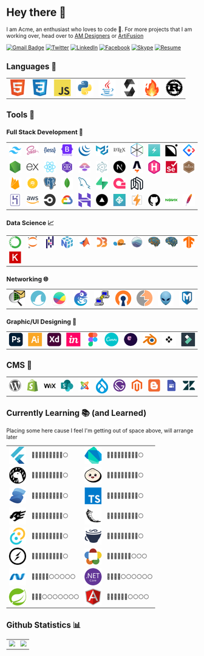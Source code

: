 # Hey there 👋

I am Acme, an enthusiast who loves to code 🙂. For more projects that I am working over, head over to [AM Designers](https://github.com/AM-Designers) or [ArtiFusion](https://github.com/Artifusion/)

[![Gmail Badge](https://img.shields.io/badge/-Email-0A66C2?style=for-the-badge&logo=Mail.Ru&logoColor=ffffff)](mailto:makki.query@outlook.com)
[![Twitter](https://img.shields.io/badge/twitter-0A66C2.svg?style=for-the-badge&logo=twitter&logoColor=ffffff)](https://twitter.com/acme_gamers)
[![LinkedIn](https://img.shields.io/badge/linkedin-0A66C2.svg?style=for-the-badge&logo=linkedin&logoColor=ffffff)](https://www.linkedin.com/in/acme-gamers/)
[![Facebook](https://img.shields.io/badge/facebook-0A66C2.svg?style=for-the-badge&logo=facebook&logoColor=ffffff)](https://www.facebook.com/acmegamers/)
[![Skype](https://img.shields.io/badge/skype-0A66C2.svg?style=for-the-badge&logo=skype&logoColor=ffffff)](https://join.skype.com/invite/MG9hK7OkRNzS)
[![Resume](https://img.shields.io/badge/Resume-0A66C2.svg?style=for-the-badge&logo=Academia&logoColor=ffffff)](https://raw.githubusercontent.com/AcmeGamers/Projects/master/Resume.pdf)

## Languages 🌆

<table>
  <tr>
    <td>
      <!-- HTML -->
      <img width="45" src='https://raw.githubusercontent.com/devicons/devicon/master/icons/html5/html5-original.svg' alt='HTML5' title='HTML5'>
    </td>
    <td>
      <!-- CSS -->
      <img width="45" src='https://raw.githubusercontent.com/devicons/devicon/master/icons/css3/css3-original.svg' alt='CSS' title='CSS'>
    </td>
    <td>
      <!-- JavaScript -->
     <img width='45px' src='https://raw.githubusercontent.com/devicons/devicon/master/icons/javascript/javascript-original.svg' alt='JavaScript' title='JavaScript'>
    </td>
    <td>
      <!-- Python -->
      <img width='45px' src='https://raw.githubusercontent.com/devicons/devicon/master/icons/python/python-original.svg' alt='Python' title='Python'>
    </td>
    <td>
      <!-- Java -->
      <img width='45px' src='https://raw.githubusercontent.com/devicons/devicon/master/icons/java/java-original.svg' alt='Java' title='Java'>
    </td>
    <td>
      <!-- Solidity -->
      <img width='45px' src='https://raw.githubusercontent.com/devicons/devicon/master/icons/solidity/solidity-original.svg' alt='Solidity' title='Solidity'>
    </td>
    <td>
      <!-- Mojo -->
      <img width='45px' src='Assets/mojo.svg' alt='Mojo AI' title='Mojo AI'>
    </td>
    <td>
      <!-- Rust -->
      <img width='45px' src='https://raw.githubusercontent.com/devicons/devicon/master/icons/rust/rust-original.svg' alt='Rust' title='Rust'>
    </td>
  </tr>
</table>

## Tools 🧰

### Full Stack Development 🚀

<table>
  
  <!-- Row 1 -->
  <tr>
    <td>
     <!-- Tailwind CSS -->
      <img width='45px' src='https://raw.githubusercontent.com/devicons/devicon/master/icons/tailwindcss/tailwindcss-original.svg' alt='Tailwind CSS' title='Tailwind CSS'>  
    </td>
    <td>
      <!-- SASS -->
      <img width='45px' src='https://raw.githubusercontent.com/devicons/devicon/master/icons/sass/sass-original.svg' alt='SASS' title='SASS'>
    </td>
    <td>
    <!-- LESS -->
      <img width='45px' src='https://raw.githubusercontent.com/devicons/devicon/master/icons/less/less-plain-wordmark.svg' alt='LESS' title='LESS'>  
    </td>
    <td>
      <!-- Bootstrap -->
      <img width='45px' src='https://raw.githubusercontent.com/devicons/devicon/master/icons/bootstrap/bootstrap-plain-wordmark.svg' alt='Bootstrap' title='Bootstrap'>
    </td>
    <td>
     <!-- JQuery -->
      <img width='45px' src='https://raw.githubusercontent.com/devicons/devicon/master/icons/jquery/jquery-original.svg' alt='jQuery' title='jQuery'>  
    </td>
    <td>
     <!-- Material UI -->
      <img width='45px' src='https://raw.githubusercontent.com/devicons/devicon/master/icons/materialui/materialui-original.svg' alt='Material UI' title='Material UI'>  
    </td>
    <td>
     <!-- LaTeX -->
      <img width='45px' src='https://raw.githubusercontent.com/devicons/devicon/master/icons/latex/latex-original.svg' alt='LaTex' title='LaTex'>  
    </td>
    <td>
     <!-- Fluent UI -->
      <img width='45px' src='Assets/fluent-ui-logo.png' alt='Fluent UI' title='Fluent UI'>  
    </td>
    <td>
     <!-- Charkra UI -->
      <img width='45px' src='Assets/chakra_ui.jpg' alt='Charkra UI' title='Charkra UI'>  
    </td>  
    <td>
     <!-- Atomize Code -->
      <img width='45px' src='Assets/Atomize.svg' alt='Atomize Code' title='Atomize Code'>  
    </td>  
    <td>
     <!-- Ant Design -->
      <img width='45px' src='Assets/Ant Design.svg' alt='Ant Design' title='Ant Design'>  
    </td>  
  </tr>
  
  <!-- Row 2 -->
  <tr>
    <td>
     <!-- Node JS -->
      <img width='45px' src='https://raw.githubusercontent.com/devicons/devicon/master/icons/nodejs/nodejs-original.svg' alt='Node.js' title='Node.js'>  
    </td>
    <!--
    <td>
       ES Lint 
      <img width='45px' src='https://raw.githubusercontent.com/devicons/devicon/master/icons/eslint/eslint-original.svg' alt="ES Lint" title="ES Lint">
    </td>
    -->
    <td>
    <!-- Express -->
      <img width='45px' src='https://raw.githubusercontent.com/devicons/devicon/master/icons/express/express-original.svg' alt='Express' title='Express'>  
    </td>
    <!--
    <td>
     Babel 
      <img width='45px' src='https://raw.githubusercontent.com/devicons/devicon/master/icons/babel/babel-original.svg' alt='Babel' title='Babel'>  
    </td>
    -->
    <td>
      <!-- React -->
      <img width='45px' src='https://raw.githubusercontent.com/devicons/devicon/master/icons/react/react-original.svg' alt='React' title='React'>  
    </td>
    <td>
      <!-- Preact -->
      <img width='45px' src='Assets/preact.png' alt='Preact' title='Preact'>  
    </td>
    <td>
      <!-- Million -->
      <img width='45px' src='Assets/million.svg' alt='Million' title='Million'>  
    </td>
    <td>
      <!-- Electron -->
      <img width='45px' src='https://raw.githubusercontent.com/devicons/devicon/master/icons/electron/electron-original.svg' alt='Electron' title='Electron'>  
    </td>
    <td>
      <!-- Next -->
      <img width='45px' src='https://raw.githubusercontent.com/devicons/devicon/master/icons/nextjs/nextjs-original.svg' alt='Next.js' title='Next.js'>  
    </td>
    <td>
      <!-- Astro -->
     <img width='45px' src='Assets/astro.png' alt='Astro' title='Astro'>  
    </td>
    <td>
      <!-- Hugo -->
     <img width='45px' src='Assets/Hugo.png' alt='Hugo' title='Hugo'>  
    </td>
    <td>
      <!-- Selenium -->
      <img width='45px' src='https://raw.githubusercontent.com/devicons/devicon/master/icons/selenium/selenium-original.svg' alt='Selenium' title='Selenium'>  
    </td>
    <td>
      <!-- Moocha -->
      <img width='45px' src='https://raw.githubusercontent.com/devicons/devicon/master/icons//mocha/mocha-plain.svg' alt='Moocha' title='Moocha'>  
    </td>
  </tr>

  <!-- Row 3 -->
  <tr>
    <td>
      <!-- Firebase -->
      <img width='45px' src='https://raw.githubusercontent.com/devicons/devicon/master/icons/firebase/firebase-plain.svg' alt='Firebase' title='Firebase'>
    </td>
    <td>
      <!-- Firestore -->
      <img width='45px' src='Assets/firestore.png' alt='Firestore' title='Firestore'>
    </td>
    <td>
      <!-- Postgre SQL -->
      <img width='45px' src='Assets/postgre-sql.png' alt='Postgre SQL' title='Postgre SQL'>
    </td>
    <td>
      <!-- MongoDB -->
      <img width='45px' src='https://raw.githubusercontent.com/devicons/devicon/master/icons/mongodb/mongodb-original.svg' alt='MongoDB' title='MongoDB'>
    </td>
    <td>
      <!-- MySQL -->
      <img width='45px' src='https://raw.githubusercontent.com/devicons/devicon/master/icons/mysql/mysql-original.svg' alt='MySQL' title='MySQL'>
    </td>
    <td>
      <!-- Supabase -->
      <img width='45px' src='https://raw.githubusercontent.com/devicons/devicon/master/icons/supabase/supabase-original.svg' alt='Supabase' title='Supabase'>
    </td>
    <td>
      <!-- Appwrite -->
      <img width='45px' src='Assets/appwrite.svg' alt='Appwrite' title='Appwrite'>
    </td>
    <td>
      <!-- NHost -->
      <img width='45px' src='Assets/nhost.svg' alt='NHost' title='NHost'>
    </td>
  </tr>

 <!-- Row 4 -->
  <tr>
    <td>
      <!-- Heroku -->
      <img width='45px' src='https://raw.githubusercontent.com/devicons/devicon/master/icons/heroku/heroku-original.svg' alt='Heroku' title='Heroku'>
    </td> 
    <td>
      <!-- AWS -->
      <img width='45px' src='https://raw.githubusercontent.com/devicons/devicon/master/icons/amazonwebservices/amazonwebservices-original-wordmark.svg' alt='AWS' title='AWS'>
    </td>
    <td>
      <!-- CircleCI -->
      <img width='45px' src='https://raw.githubusercontent.com/devicons/devicon/master/icons/circleci/circleci-plain.svg' alt='CircleCI' title='CircleCI'>
    </td>
    <td>
      <!-- Google Cloud -->
      <img width='45px' src='https://raw.githubusercontent.com/devicons/devicon/master/icons/googlecloud/googlecloud-original.svg' alt='Google Cloud' title='Google Cloud'>  
    </td>
    <td>
      <!-- Hostinger -->
      <img width='45px' src='Assets/Hostinger-logo.svg' alt='Hostinger' title='Hostinger'>  
    </td>
    <td>
      <!-- Vercel -->
      <img width='45px' src='Assets/Vercel.png' alt='Hostinger' title='Hostinger'>  
    </td>
    <td>
      <!-- Netlify -->
      <img width='45px' src='Assets/netlify.jpg' alt='Netlify' title='Netlify'>  
    </td>
    <td>
      <!-- Cloudflare Pages -->
      <img width='45px' src='Assets/cloudflare-pages.png' alt='Cloudflare Pages' title='Cloudflare Pages'>  
    </td>
    <td>
      <!-- Github Pages -->
      <img width='45px' src='Assets/GitHub-Pages.png' alt='Github Pages' title='Github Pages'>  
    </td>
     <td>
      <!-- Nginx -->
      <img width='45px' src='https://raw.githubusercontent.com/devicons/devicon/master/icons/nginx/nginx-original.svg' alt='Nginx' title='Nginx'>  
    </td>
    <td>
      <!-- Apache -->
      <img width='45px' src='https://raw.githubusercontent.com/devicons/devicon/master/icons/apache/apache-original.svg' alt='Apache' title='Apache'>  
    </td>
  </tr>

</table>

### Data Science 📈

<table>
  <tr>
    <td>
      <!-- Anaconda -->
      <img width="45" src='https://raw.githubusercontent.com/devicons/devicon/master/icons/anaconda/anaconda-original.svg' alt='Anaconda' title='Anaconda'>
    </td>
    <td>
      <!-- Jypyter -->
      <img width="45" src='https://raw.githubusercontent.com/devicons/devicon/master/icons/jupyter/jupyter-original.svg' alt='Jypyter' title='Jypyter'>
    </td>
    <td>
      <!-- Pandas -->
     <img width='45px' src='https://raw.githubusercontent.com/devicons/devicon/master/icons/pandas/pandas-original.svg' alt='Pandas' title='Pandas'>  
    </td>
    <td>
      <!-- Numpy -->
     <img width='45px' src='https://raw.githubusercontent.com/devicons/devicon/master/icons/numpy/numpy-original.svg' alt='Numpy' title='Numpy'>  
    </td>
    <td>
      <!-- MATLAB -->
      <img width='45px' src='https://raw.githubusercontent.com/devicons/devicon/master/icons/matlab/matlab-original.svg' alt='MATLAB' title='MATLAB'>
    </td>
    <td>
      <!-- D3 -->
      <img width='45px' src='Assets/D3.png' alt='D3.js' title='D3.js'>
    </td>
    <td>
      <!-- Scikit Learn -->
     <img width='45px' src='Assets/scikit-learn.png' alt='Scikit Learn' title='Scikit Learn'>  
    </td>
    <td>
      <!-- Seaborn -->
     <img width='45px' src='Assets/Seaborn.svg' alt='Seaborn' title='Seaborn'>  
     <td>
      <!-- NiLearn -->
      <img width="45" src='Assets/NiLearn.png' alt='NiLearn' title='NiLearn'>
    </td>
    <td>
      <!-- Nibabel -->
      <img width="45" src='Assets/NiBabel.svg' alt='NiBabel' title='NiBabel'>
    </td>
    <td>
      <!-- Tensorflow -->
      <img width="45" src='https://raw.githubusercontent.com/devicons/devicon/master/icons/tensorflow/tensorflow-original.svg' alt='Tensorflow' title='Tensorflow'>
    </td>
  </tr>
  <tr>
    <td>
      <!-- Keras -->
      <img width="45" src='Assets/Keras.png' alt='Keras' title='Keras'>
    </td>
  </tr>
</table>

### Networking 🌐

<table>
  <tr>
    <td>
      <!-- Packet Tracer -->
      <img width="45px" src="Assets/packet-tracer.png" alt="Packet Tracer" title="Packet Tracer">
    </td>
    <td>
      <!-- Wire Shark -->
      <img width="45px" src="Assets/wireshark-1.png" alt="Wire Shark" title="Wire Shark">
    </td>
    <td>
      <!-- Glass Wire -->
      <img width="45px" src="Assets/glasswire.png" alt="Glass Wire" title="Glass Wire">
    </td>
    <td>
      <!-- GNS3 -->
      <img width="45px" src="Assets/gns3.png" alt="GNS3" title="GNS3">
    </td>
    <td>
      <!-- PuTTy -->
      <img width="45px" src="Assets/putty.svg" alt="PuTTy" title="PuTTy">
    </td>
    <td>
      <!-- OpenVPN -->
      <img width="45px" src="Assets/openvpn.svg" alt="OpenVPN" title="OpenVPN">
    </td>
    <td>
      <!-- Burp Suite -->
      <img width="45px" src="Assets/burpsuit.svg" alt="Burp Suite" title="Burp Suite">
    </td>
    <td>
      <!-- Nikto -->
      <img width="45px" src="Assets/nikto.svg" alt="Nikto" title="Nikto">
    </td>
    <td>
      <!-- Metasploit -->
      <img width="45px" src="Assets/metasploit.png" alt="Metasploit" title="Metasploit">
    </td>
</table>

### Graphic/UI Designing 🎨

<table>
  <tr>
    <td>
      <!-- Photoshop -->
      <img width="45" src='https://raw.githubusercontent.com/devicons/devicon/master/icons/photoshop/photoshop-plain.svg' alt='Photoshop' title='Photoshop'>
    </td>
    <td>
      <!-- Illustrator -->
      <img width="45" src='https://raw.githubusercontent.com/devicons/devicon/master/icons/illustrator/illustrator-plain.svg' alt='Illustrator' title='Illustrator'>
    </td>
    <td>
      <!-- Adobe XD -->
     <img width='45px' src='https://raw.githubusercontent.com/devicons/devicon/master/icons/xd/xd-plain.svg' alt='Adobe XD' title='Adobe XD'>  
    </td>
    <td>
      <!-- Invision -->
     <img width='45px' src='Assets/invision.png' alt='Invision' title='Invision'>  
    </td>
    <td>
      <!-- Figma -->
     <img width='45px' src='https://github.com/devicons/devicon/blob/master/icons/figma/figma-original.svg' alt='Figma' title='Figma'>  
    </td>
    <td>
      <!-- Canva -->
     <img width='45px' src='https://github.com/devicons/devicon/blob/master/icons/canva/canva-original.svg' alt='Canva' title='Canva'>  
    </td>
    <td>
      <!-- After Effects -->
     <img width='45px' src='https://github.com/devicons/devicon/blob/master/icons/aftereffects/aftereffects-original.svg' alt='After Effects' title='After Effects'>  
    </td>
    <td>
      <!-- Blender -->
     <img width='45px' src='https://github.com/devicons/devicon/blob/master/icons/blender/blender-original.svg' alt='Blender' title='Blender'>  
    </td>
    <td>
      <!-- Movavi -->
     <img width='45px' src='Assets/Movavi.png' alt='Movavi' title='Movavi'>  
    </td>
    <td>
      <!-- Filmora -->
     <img width='45px' src='Assets/Filmora.png' alt='Filmora' title='Filmora'>  
    </td>
  </tr>
</table>

## CMS 📝

<table>
  <tr>
    <td>
      <!-- WordPress -->
     <img width='45px' src='https://github.com/devicons/devicon/blob/master/icons/wordpress/wordpress-plain.svg' alt='WordPress' title='WordPress'>  
    </td>
    <td>
      <!-- Shopify -->
     <img width='45px' src='Assets/Shopify.png' alt='Shopify' title='Shopify'>  
    </td>
    <td>
      <!-- Wix -->
     <img width='45px' src='Assets/Wix.png' alt='Wix' title='Wix'>  
    </td>
    <td>
      <!-- Sharepoint -->
     <img width='45px' src='Assets/sharepoint.png' alt='SharePoint' title='SharePoint'>  
    </td>
    <td>
      <!-- Joomla -->
     <img width='45px' src='Assets/Joomla.png' alt='Joomla' title='Joomla'>  
    </td>
    <td>
      <!-- Drupal -->
     <img width='45px' src='Assets/Drupal.png' alt='Drupal' title='Drupal'>  
    </td>
    <td>
      <!-- Gatsby -->
     <img width='45px' src='https://github.com/devicons/devicon/blob/master/icons/gatsby/gatsby-original.svg' alt='Gatsby' title='Gatsby'>  
    </td>
    <td>
      <!-- Magento -->
     <img width='45px' src='https://github.com/devicons/devicon/blob/master/icons/magento/magento-original.svg' alt='Magneto' title='Magneto'>  
    </td>
    <td>
      <!-- Blogger -->
     <img width='45px' src='Assets/Blogger.png' alt='Blogger' title='Blogger'>  
    </td>
    <td>
      <!-- Google Sites -->
     <img width='45px' src='Assets/Google Sites.png' alt='Google Sites' title='Google Sites'>  
    </td>
    <td>
      <!-- Zendesk -->
     <img width='45px' src='Assets/zendesk.svg' alt='Zendesk' title='Zendesk'>  
    </td>
  </tr>
</table>

## Currently Learning 📚 (and Learned)

Placing some here cause I feel I'm getting out of space above, will arrange later

<table>
  <tr>
    <!-- Flutter -->
    <td>
      <img width="45px" src="https://github.com/devicons/devicon/blob/master/icons/flutter/flutter-original.svg" alt="Flutter" title="Flutter">
    </td>
    <td>
       🔵🔵🔵🔵🔵🔵🔵🔵🔵⚪️
    </td>
    <!-- Dart -->
    <td>
      <img width="45px" src="Assets/Dart.png" alt="Dart" title="Dart">
    </td>
    <td>
      <!-- Progress -->
       🔵🔵🔵🔵🔵🔵🔵🔵🔵⚪️
    </td>
  </tr>
  <tr>
    <!-- Deno -->
    <td>
      <img width="45px" src="https://raw.githubusercontent.com/devicons/devicon/master/icons/denojs/denojs-original.svg" alt="Deno" title="Deno">
    </td>
    <td>
       🔵🔵🔵🔵🔵🔵🔵🔵🔵⚪️
    </td>
    <!-- Bun -->
    <td>
      <img width="45px" src="https://raw.githubusercontent.com/devicons/devicon/master/icons/bun/bun-original.svg" alt="Bun" title="Bun">
    </td>
    <td>
      <!-- Progress -->
       🔵🔵🔵🔵🔵🔵🔵🔵🔵⚪️
    </td>
  </tr>
  <tr>
    <!-- SolidJS -->
    <td>  
      <img width="45px" src="Assets/solidjs.svg" alt="Solid JS" title="Solid JS">
    </td>
    <td>
      <!-- Progress -->
       🔵🔵🔵🔵🔵🔵🔵🔵🔵⚪️
    </td>
    <!-- TypeScript -->
    <td>
      <img width="45px" src="https://raw.githubusercontent.com/devicons/devicon/master/icons/typescript/typescript-original.svg" alt="TypeScript" title="TypeScript">
    </td>
    <td>
      <!-- Progress -->
       🔵🔵🔵🔵🔵🔵🔵🔵🔵⚪️
    </td>
  </tr>
  <tr>
    <!-- Fastify -->
    <td>  
      <img width="45px" src="https://github.com/devicons/devicon/blob/master/icons/fastify/fastify-original.svg" alt="Fastify" title="Fastify">
    </td>
    <td>
      <!-- Progress -->
       🔵🔵🔵🔵🔵🔵🔵🔵🔵⚪️
    </td>
    <!-- Flask -->
    <td>
      <img width="45px" src="https://raw.githubusercontent.com/devicons/devicon/master/icons/flask/flask-original.svg" alt="Flask" title="Flask">
    </td>
    <td>
      <!-- Progress -->
       🔵🔵🔵🔵🔵🔵🔵🔵🔵⚪️
    </td>
  </tr>
  <tr>
    <!-- Tauri -->
    <td>  
      <img width="45px" src="https://raw.githubusercontent.com/devicons/devicon/master/icons/tauri/tauri-original.svg" alt="Tauri" title="Tauri">
    </td>
    <td>
      <!-- Progress -->
       🔵🔵🔵🔵🔵🔵🔵🔵🔵⚪️
    </td>
    <!-- Cofee Script -->
    <td>
      <img width="45px" src="https://raw.githubusercontent.com/devicons/devicon/master/icons/coffeescript/coffeescript-original.svg" alt="Cofee Script" title="Cofee Script">
    </td>
    <td>
      <!-- Progress -->
       🔵🔵🔵🔵🔵🔵🔵🔵🔵⚪️
    </td>
  </tr>
  <tr>
    <!-- Socket.io -->
    <td>
      <img width="45px" src="https://raw.githubusercontent.com/devicons/devicon/master/icons/socketio/socketio-original.svg" alt="Socket.io" title="Socket.io">
    </td>
    <td>
       🔵🔵🔵🔵🔵🔵🔵🔵🔵⚪️
    </td>
    <!-- WebRTC -->
    <td>
      <img width="45px" src="Assets/webrtc.png" alt="WebRTC" title="WebRTC">
    </td>
    <td>
      <!-- Progress -->
       🔵🔵🔵🔵🔵🔵🔵⚪️⚪️⚪️
    </td>
  </tr> 
  <tr>
    <!-- Dot-Net -->
    <td>
      <img width="45px" src="https://github.com/devicons/devicon/blob/master/icons/dot-net/dot-net-original.svg" alt="Dot-Net" title="Dot-Net">
    </td>
    <td>
      <!-- Progress -->
       🔵🔵🔵🔵🔵⚪️⚪️⚪️⚪️⚪️
    </td>
    <!-- Dot-Net Core -->
    <td>
      <img width="45px" src="https://raw.githubusercontent.com/devicons/devicon/master/icons/dotnetcore/dotnetcore-original.svg" alt="Dot-Net Core" title="Dot-Net Core">
    </td>
    <td>
      <!-- Progress -->
       🔵🔵🔵🔵⚪️⚪️⚪️⚪️⚪️⚪️
    </td>
  </tr>
  <tr>
    <!-- Spring Boot -->
    <td>
      <img width="45px" src="https://raw.githubusercontent.com/devicons/devicon/master/icons/spring/spring-original.svg" alt="Spring Boot" title="Spring Boot">
    </td>
    <td>
      <!-- Progress -->
       🔵🔵🔵⚪️⚪️⚪️⚪️⚪️⚪️⚪️
    </td>
    <!-- Angular -->
    <td>
      <img width="45px" src="https://raw.githubusercontent.com/devicons/devicon/master/icons/angularjs/angularjs-original.svg" alt="Angular" title="Angular">
    </td>  
    <td>
      <!-- Progress -->
       🔵🔵🔵🔵🔵🔵⚪️⚪️⚪️⚪️
    </td>
  </tr>
</table>

## Github Statistics 📊

<table>
  <tr>
    <td>
      <img width="350px" src="https://github-readme-stats.vercel.app/api/top-langs/?username=AcmeGamers&count_private=true&hide=html&layout=compact&title_color=fff&icon_color=fff&text_color=9f9f9f&bg_color=151515&langs_count=8" />
    </td>
    <td>
      <img width="350px" src="https://github-readme-stats.vercel.app/api/?username=AcmeGamers&show_icons=true&title_color=fff&icon_color=fff&text_color=9f9f9f&bg_color=151515" />
    </td>
  </tr>
</table>
<!--  <tr>
    <td>
      <img width="350px" src="https://github-readme-streak-stats.herokuapp.com?user=AcmeGamers&theme=dark&hide_border=true" />
    </td>
    <td>
      <img src="https://activity-graph.herokuapp.com/graph?username=AcmeGamers&custom_title=Activity&show_icons=true&title_color=fff&icon_color=fff&text_color=9f9f9f&bg_color=151515" />
    </td>
  </tr> -->
